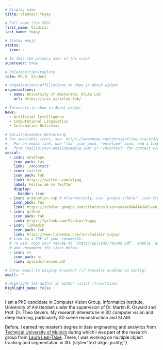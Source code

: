```yaml
---
# Display name
title: Vladimir Yugay

# Full name (for SEO)
first_name: Vladimir
last_name: Yugay

# Status emoji
status:
  icon: ☕️

# Is this the primary user of the site?
superuser: true

# Role/position/tagline
role: Ph.D. Student

# Organizations/Affiliations to show in About widget
organizations:
  - name: University of Amsterdam, ATLAS Lab
    url: https://icai.ai/atlas-lab/

# Interests to show in About widget
News:
  - Artificial Intelligence
  - Computational Linguistics
  - Information Retrieval

# Social/Academic Networking
# For available icons, see: https://wowchemy.com/docs/getting-started/page-builder/#icons
#   For an email link, use "fas" icon pack, "envelope" icon, and a link in the
#   form "mailto:your-email@example.com" or "/#contact" for contact widget.
social:
  - icon: envelope
    icon_pack: fas
    link: '/#contact'
  - icon: twitter
    icon_pack: fab
    link: https://twitter.com/vlyug
    label: Follow me on Twitter
    display:
      header: true
  - icon: graduation-cap # Alternatively, use `google-scholar` icon from `ai` icon pack
    icon_pack: fas
    link: https://scholar.google.com/citations?user=sae4r88AAAAJ&hl=en
  - icon: github
    icon_pack: fab
    link: https://github.com/VladimirYugay
  - icon: linkedin
    icon_pack: fab
    link: https://www.linkedin.com/in/vladimir-yugay/
  # Link to a PDF of your resume/CV.
  # To use: copy your resume to `static/uploads/resume.pdf`, enable `ai` icons in `params.yaml`,
  # and uncomment the lines below.
  - icon: cv
    icon_pack: ai
    link: uploads/resume.pdf

# Enter email to display Gravatar (if Gravatar enabled in Config)
email: ''

# Highlight the author in author lists? (true/false)
highlight_name: false
---
```


I am a PhD candidate in Computer Vision Group, Informatics Institute, University of Amsterdam under the supervision of Dr. Martin R. Oswald and Prof. Dr. Theo Gevers. My research interests lie in 3D computer vision and deep learning, particularly 3D scene reconstruction and SLAM. 

Before, I earned my master’s degree in data engineering and analytics from [Technical University of Munich](https://www.tum.de/en/) during which I was part of the research group from [Laura Leal-Taixé](https://dvl.in.tum.de/team/lealtaixe/). There, I was working on multiple object tracking and segmentation in 3D.
{style="text-align: justify;"}
